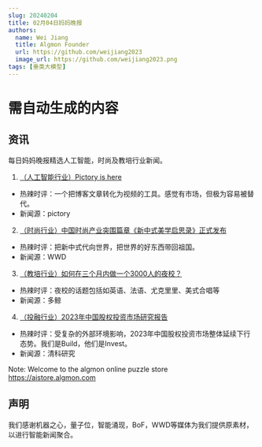 ```yaml
---
slug: 20240204
title: 02月04日妈妈晚报
authors:
  name: Wei Jiang
  title: Algmon Founder
  url: https://github.com/weijiang2023
  image_url: https://github.com/weijiang2023.png
tags: [垂类大模型]
---
```


# 需自动生成的内容
## 资讯
每日妈妈晚报精选人工智能，时尚及教培行业新闻。

1. [（人工智能行业）Pictory is here](https://pictory.ai/)
* 热辣时评：一个把博客文章转化为视频的工具。感觉有市场，但极为容易被替代。
* 新闻源：pictory

2. [（时尚行业）中国时尚产业突围篇章《新中式美学启思录》正式发布](https://mp.weixin.qq.com/s/Tj1B8BZTZZZOGJJglzbLnw)
* 热辣时评：把新中式代向世界，把世界的好东西带回祖国。
* 新闻源：WWD

3. [（教培行业）如何在三个月内做一个3000人的夜校？](https://mp.weixin.qq.com/s/mIqAV2AIIfw951gT_7Wh9w)
* 热辣时评：夜校的话题包括如英语、法语、尤克里里、美式合唱等
* 新闻源：多鲸

4. [（投融行业）2023年中国股权投资市场研究报告](https://mp.weixin.qq.com/s/CfbomK_klau70Ru2VBmK3A)
* 热辣时评：受复杂的外部环境影响，2023年中国股权投资市场整体延续下行态势。我们是Build，他们是Invest。
* 新闻源：清科研究

Note: Welcome to the algmon online puzzle store https://aistore.algmon.com

## 声明

我们感谢机器之心，量子位，智能涌现，BoF，WWD等媒体为我们提供原素材，以进行智能新闻聚合。